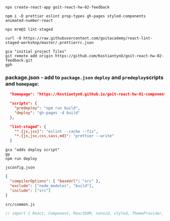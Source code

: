 ```shell
npx create-react-app goit-react-hw-02-feedback

npm i -D prettier eslint prop-types gh-pages styled-components animated-number-react

npx mrm@2 lint-staged

curl -O https://raw.githubusercontent.com/goitacademy/react-lint-staged-workshop/master/.prettierrc.json

gca "initial project files"
git remote add origin https://github.com/KostiantynO/goit-react-hw-02-feedback.git
gph
```

### package.json - add to `package.json` `deploy` and `predeploy`scripts and `homepage`:

```json
  "homepage": "https://KostiantynO.github.io/goit-react-hw-01-components",

  "scripts": {
    "predeploy": "npm run build",
    "deploy": "gh-pages -d build"
  },

  "lint-staged": {
    "*.{js,jsx}": "eslint --cache --fix",
    "*.{js,jsx,css,sass,md}": "prettier --write"
  }
```

```shell
gca "adds deploy script"
gp
npm run deploy
```

`jsconfig.json`

```json
{
  "compilerOptions": { "baseUrl": "src" },
  "exclude": ["node_modules", "build"],
  "include": ["src"]
}
```

`src/common.js`

```js
// import { React, Component, ReactDOM, nanoid, styled, ThemeProvider, PropTypes, theme } from 'common'
```
